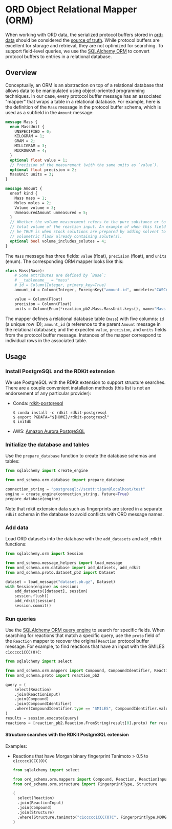 # ORD Object Relational Mapper (ORM)

When working with ORD data, the serialized protocol buffers stored
in [ord-data](https://github.com/open-reaction-database/ord-data) should be considered
the [source of truth](https://en.wikipedia.org/wiki/Single_source_of_truth). While protocol buffers are excellent for
storage and retrieval, they are not optimized for searching. To support field-level queries, we use the 
[SQLAlchemy ORM](https://docs.sqlalchemy.org/en/14/orm/quickstart.html) to convert protocol buffers to entries in a 
relational database.

## Overview

Conceptually, an ORM is an abstraction on top of a relational database that allows data to be manipulated using
object-oriented programming techniques. In our case, every protocol buffer message has an associated "mapper" that wraps
a table in a relational database. For example, here is the definition of the `Mass` message in the protocol buffer
schema, which is used as a subfield in the `Amount` message:

```protobuf
message Mass {
  enum MassUnit {
    UNSPECIFIED = 0;
    KILOGRAM = 1;
    GRAM = 2;
    MILLIGRAM = 3;
    MICROGRAM = 4;
  }
  optional float value = 1;
  // Precision of the measurement (with the same units as `value`).
  optional float precision = 2;
  MassUnit units = 3;
}

message Amount {
  oneof kind {
    Mass mass = 1;
    Moles moles = 2;
    Volume volume = 3;
    UnmeasuredAmount unmeasured = 5;
  }
  // Whether the volume measurement refers to the pure substance or to the
  // total volume of the reaction input. An example of when this field should
  // be TRUE is when stock solutions are prepared by adding solvent to a
  // volumetric flask already containing solute(s).
  optional bool volume_includes_solutes = 4;
}
```

The `Mass` message has three fields: `value` (float), `precision` (float), and `units` (enum). The corresponding ORM
mapper looks like this:

```python
class Mass(Base):
    # Some attributes are defined by `Base`:
    # __tablename__ = "mass"
    # id = Column(Integer, primary_key=True)
    amount_id = Column(Integer, ForeignKey("amount.id", ondelete="CASCADE"), nullable=False, unique=True)

    value = Column(Float)
    precision = Column(Float)
    units = Column(Enum(*reaction_pb2.Mass.MassUnit.keys(), name="Mass.MassUnit"))
```

The mapper defines a relational database table (`mass`) with five columns: `id` (a unique row ID); `amount_id`
(a reference to the parent `Amount` message in the relational database); and the expected `value`, `precision`, and
`units` fields from the protocol buffer message. Instances of the mapper correspond to individual rows in the associated
table.

## Usage

### Install PostgreSQL and the RDKit extension

We use PostgreSQL with the RDKit extension to support structure searches. There are a couple convenient installation
methods (this list is not an endorsement of any particular provider):

* Conda: [rdkit-postgresql](https://www.rdkit.org/docs/Install.html#installing-and-using-postgresql-and-the-rdkit-postgresql-cartridge-from-a-conda-environment)
  
  ```shell
  $ conda install -c rdkit rdkit-postgresql
  $ export PGDATA="${HOME}/rdkit-postgresql"
  $ initdb
  ```

* AWS: [Amazon Aurora PostgreSQL](https://aws.amazon.com/about-aws/whats-new/2020/09/amazon-aurora-postgresql-supports-rdkit-extension/)

### Initialize the database and tables

Use the `prepare_database` function to create the database schemas and tables:

```python
from sqlalchemy import create_engine

from ord_schema.orm.database import prepare_database

connection_string = "postgresql://scott:tiger@localhost/test"
engine = create_engine(connection_string, future=True)
prepare_database(engine)
```

Note that rdkit extension data such as fingerprints are stored in a separate `rdkit` schema in the database to avoid
conflicts with ORD message names.

### Add data

Load ORD datasets into the database with the `add_datasets` and `add_rdkit` functions:

```python
from sqlalchemy.orm import Session

from ord_schema.message_helpers import load_message
from ord_schema.orm.database import add_datasets, add_rdkit
from ord_schema.proto.dataset_pb2 import Dataset

dataset = load_message("dataset.pb.gz", Dataset)
with Session(engine) as session:
    add_datasets([dataset], session)
    session.flush()
    add_rdkit(session)
    session.commit()
```

### Run queries

Use the [SQLAlchemy ORM query engine](https://docs.sqlalchemy.org/en/14/orm/quickstart.html#simple-select) to search for
specific fields. When searching for reactions that match a specific query, use the `proto` field of the `Reaction` 
mapper to recover the original `Reaction` protocol buffer message. For example, to find reactions that have an input
with the SMILES `c1ccccc1CCC(O)C`:

  ```python
  from sqlalchemy import select
  
  from ord_schema.orm.mappers import Compound, CompoundIdentifier, Reaction, ReactionInput
  from ord_schema.proto import reaction_pb2
  
  query = (
      select(Reaction)
      .join(ReactionInput)
      .join(Compound)
      .join(CompoundIdentifier)
      .where(CompoundIdentifier.type == "SMILES", CompoundIdentifier.value == "c1ccccc1CCC(O)C")
  )
  results = session.execute(query)
  reactions = [reaction_pb2.Reaction.FromString(result[0].proto) for result in results]
  ```

#### Structure searches with the RDKit PostgreSQL extension

Examples:

* Reactions that have Morgan binary fingerprint Tanimoto > 0.5 to `c1ccccc1CCC(O)C`

  ```python
  from sqlalchemy import select
  
  from ord_schema.orm.mappers import Compound, Reaction, ReactionInput
  from ord_schema.orm.structure import FingerprintType, Structure
  
  (
    select(Reaction)
    .join(ReactionInput)
    .join(Compound)
    .join(Structure)
    .where(Structure.tanimoto("c1ccccc1CCC(O)C", FingerprintType.MORGAN_BFP) > 0.5)
  )
  ```
